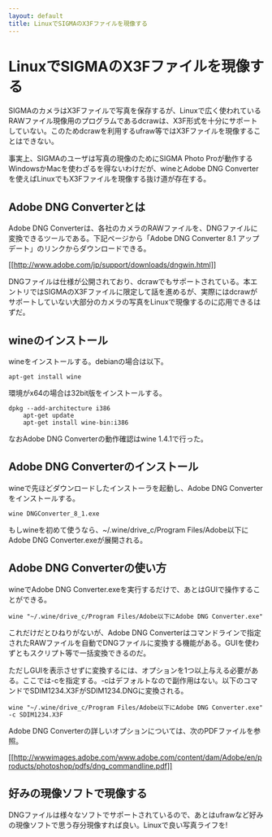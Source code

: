 ```yaml
---
layout: default
title: LinuxでSIGMAのX3Fファイルを現像する
---
```


# LinuxでSIGMAのX3Fファイルを現像する

SIGMAのカメラはX3Fファイルで写真を保存するが、Linuxで広く使われているRAWファイル現像用のプログラムであるdcrawは、X3F形式を十分にサポートしていない。このためdcrawを利用するufraw等ではX3Fファイルを現像することはできない。

事実上、SIGMAのユーザは写真の現像のためにSIGMA Photo Proが動作するWindowsかMacを使わざるを得ないわけだが、wineとAdobe DNG Converterを使えばLinuxでもX3Fファイルを現像する抜け道が存在する。

## Adobe DNG Converterとは

Adobe DNG Converterは、各社のカメラのRAWファイルを、DNGファイルに変換できるツールである。下記ページから「Adobe DNG Converter 8.1 アップデート」のリンクからダウンロードできる。

[[http://www.adobe.com/jp/support/downloads/dngwin.html]]

DNGファイルは仕様が公開されており、dcrawでもサポートされている。本エントリではSIGMAのX3Fファイルに限定して話を進めるが、実際にはdcrawがサポートしていない大部分のカメラの写真をLinuxで現像するのに応用できるはずだ。

## wineのインストール

wineをインストールする。debianの場合は以下。

    apt-get install wine

環境がx64の場合は32bit版をインストールする。

    dpkg --add-architecture i386
		apt-get update
		apt-get install wine-bin:i386

なおAdobe DNG Converterの動作確認はwine 1.4.1で行った。

## Adobe DNG Converterのインストール

wineで先ほどダウンロードしたインストーラを起動し、Adobe DNG Converterをインストールする。

    wine DNGConverter_8_1.exe

もしwineを初めて使うなら、~/.wine/drive_c/Program Files/Adobe以下にAdobe DNG Converter.exeが展開される。

## Adobe DNG Converterの使い方

wineでAdobe DNG Converter.exeを実行するだけで、あとはGUIで操作することができる。

    wine "~/.wine/drive_c/Program Files/Adobe以下にAdobe DNG Converter.exe"

これだけだとひねりがないが、Adobe DNG Converterはコマンドラインで指定されたRAWファイルを自動でDNGファイルに変換する機能がある。GUIを使わずともスクリプト等で一括変換できるのだ。

ただしGUIを表示させずに変換するには、オプションを1つ以上与える必要がある。ここでは-cを指定する。-cはデフォルトなので副作用はない。以下のコマンドでSDIM1234.X3FがSDIM1234.DNGに変換される。

    wine "~/.wine/drive_c/Program Files/Adobe以下にAdobe DNG Converter.exe" -c SDIM1234.X3F

Adobe DNG Converterの詳しいオプションについては、次のPDFファイルを参照。

[[http://wwwimages.adobe.com/www.adobe.com/content/dam/Adobe/en/products/photoshop/pdfs/dng_commandline.pdf]]

## 好みの現像ソフトで現像する

DNGファイルは様々なソフトでサポートされているので、あとはufrawなど好みの現像ソフトで思う存分現像すれば良い。Linuxで良い写真ライフを!
